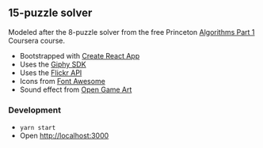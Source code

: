 ## 15-puzzle solver

Modeled after the 8-puzzle solver from the free Princeton [Algorithms Part 1](https://www.coursera.org/learn/algorithms-part1) Coursera course.

- Bootstrapped with [Create React App](https://github.com/facebook/create-react-app)
- Uses the [Giphy SDK](https://developers.giphy.com/docs/sdk/#web)
- Uses the [Flickr API](https://www.flickr.com/services/api/)
- Icons from [Font Awesome](https://fontawesome.com/license)
- Sound effect from [Open Game Art](https://opengameart.org/content/87-clickety-clips)

### Development

- `yarn start`
- Open [http://localhost:3000](http://localhost:3000)

